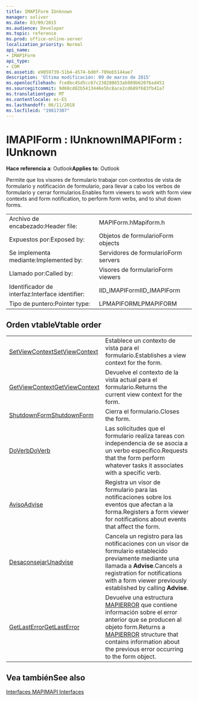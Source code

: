 ```yaml
---
title: IMAPIForm IUnknown
manager: soliver
ms.date: 03/09/2015
ms.audience: Developer
ms.topic: reference
ms.prod: office-online-server
localization_priority: Normal
api_name:
- IMAPIForm
api_type:
- COM
ms.assetid: e9059739-51b4-4574-bd0f-709eb5144ae7
description: 'Última modificación: 09 de marzo de 2015'
ms.openlocfilehash: fce8bc45d5cc87c238288653ab989b62076ad451
ms.sourcegitcommit: 9d60cd82b5413446e5bc8ace2cd689f683fb41a7
ms.translationtype: MT
ms.contentlocale: es-ES
ms.lasthandoff: 06/11/2018
ms.locfileid: "19817307"
---
```

# <a name="imapiform--iunknown"></a><span data-ttu-id="853fe-103">IMAPIForm : IUnknown</span><span class="sxs-lookup"><span data-stu-id="853fe-103">IMAPIForm : IUnknown</span></span>

  
  
<span data-ttu-id="853fe-104">**Hace referencia a**: Outlook</span><span class="sxs-lookup"><span data-stu-id="853fe-104">**Applies to**: Outlook</span></span> 
  
<span data-ttu-id="853fe-105">Permite que los visores de formulario trabajar con contextos de vista de formulario y notificación de formulario, para llevar a cabo los verbos de formulario y cerrar formularios.</span><span class="sxs-lookup"><span data-stu-id="853fe-105">Enables form viewers to work with form view contexts and form notification, to perform form verbs, and to shut down forms.</span></span>
  
|||
|:-----|:-----|
|<span data-ttu-id="853fe-106">Archivo de encabezado:</span><span class="sxs-lookup"><span data-stu-id="853fe-106">Header file:</span></span>  <br/> |<span data-ttu-id="853fe-107">MAPIForm.h</span><span class="sxs-lookup"><span data-stu-id="853fe-107">Mapiform.h</span></span>  <br/> |
|<span data-ttu-id="853fe-108">Expuestos por:</span><span class="sxs-lookup"><span data-stu-id="853fe-108">Exposed by:</span></span>  <br/> |<span data-ttu-id="853fe-109">Objetos de formulario</span><span class="sxs-lookup"><span data-stu-id="853fe-109">Form objects</span></span>  <br/> |
|<span data-ttu-id="853fe-110">Se implementa mediante:</span><span class="sxs-lookup"><span data-stu-id="853fe-110">Implemented by:</span></span>  <br/> |<span data-ttu-id="853fe-111">Servidores de formulario</span><span class="sxs-lookup"><span data-stu-id="853fe-111">Form servers</span></span>  <br/> |
|<span data-ttu-id="853fe-112">Llamado por:</span><span class="sxs-lookup"><span data-stu-id="853fe-112">Called by:</span></span>  <br/> |<span data-ttu-id="853fe-113">Visores de formulario</span><span class="sxs-lookup"><span data-stu-id="853fe-113">Form viewers</span></span>  <br/> |
|<span data-ttu-id="853fe-114">Identificador de interfaz:</span><span class="sxs-lookup"><span data-stu-id="853fe-114">Interface identifier:</span></span>  <br/> |<span data-ttu-id="853fe-115">IID_IMAPIForm</span><span class="sxs-lookup"><span data-stu-id="853fe-115">IID_IMAPIForm</span></span>  <br/> |
|<span data-ttu-id="853fe-116">Tipo de puntero:</span><span class="sxs-lookup"><span data-stu-id="853fe-116">Pointer type:</span></span>  <br/> |<span data-ttu-id="853fe-117">LPMAPIFORM</span><span class="sxs-lookup"><span data-stu-id="853fe-117">LPMAPIFORM</span></span>  <br/> |
   
## <a name="vtable-order"></a><span data-ttu-id="853fe-118">Orden vtable</span><span class="sxs-lookup"><span data-stu-id="853fe-118">Vtable order</span></span>

|||
|:-----|:-----|
|[<span data-ttu-id="853fe-119">SetViewContext</span><span class="sxs-lookup"><span data-stu-id="853fe-119">SetViewContext</span></span>](imapiform-setviewcontext.md) <br/> |<span data-ttu-id="853fe-120">Establece un contexto de vista para el formulario.</span><span class="sxs-lookup"><span data-stu-id="853fe-120">Establishes a view context for the form.</span></span>  <br/> |
|[<span data-ttu-id="853fe-121">GetViewContext</span><span class="sxs-lookup"><span data-stu-id="853fe-121">GetViewContext</span></span>](imapiform-getviewcontext.md) <br/> |<span data-ttu-id="853fe-122">Devuelve el contexto de la vista actual para el formulario.</span><span class="sxs-lookup"><span data-stu-id="853fe-122">Returns the current view context for the form.</span></span>  <br/> |
|[<span data-ttu-id="853fe-123">ShutdownForm</span><span class="sxs-lookup"><span data-stu-id="853fe-123">ShutdownForm</span></span>](imapiform-shutdownform.md) <br/> |<span data-ttu-id="853fe-124">Cierra el formulario.</span><span class="sxs-lookup"><span data-stu-id="853fe-124">Closes the form.</span></span>  <br/> |
|[<span data-ttu-id="853fe-125">DoVerb</span><span class="sxs-lookup"><span data-stu-id="853fe-125">DoVerb</span></span>](imapiform-doverb.md) <br/> |<span data-ttu-id="853fe-126">Las solicitudes que el formulario realiza tareas con independencia de se asocia a un verbo específico.</span><span class="sxs-lookup"><span data-stu-id="853fe-126">Requests that the form perform whatever tasks it associates with a specific verb.</span></span>  <br/> |
|[<span data-ttu-id="853fe-127">Aviso</span><span class="sxs-lookup"><span data-stu-id="853fe-127">Advise</span></span>](imapiform-advise.md) <br/> |<span data-ttu-id="853fe-128">Registra un visor de formulario para las notificaciones sobre los eventos que afectan a la forma.</span><span class="sxs-lookup"><span data-stu-id="853fe-128">Registers a form viewer for notifications about events that affect the form.</span></span>  <br/> |
|[<span data-ttu-id="853fe-129">Desaconsejar</span><span class="sxs-lookup"><span data-stu-id="853fe-129">Unadvise</span></span>](imapiform-unadvise.md) <br/> |<span data-ttu-id="853fe-130">Cancela un registro para las notificaciones con un visor de formulario establecido previamente mediante una llamada a **Advise**.</span><span class="sxs-lookup"><span data-stu-id="853fe-130">Cancels a registration for notifications with a form viewer previously established by calling **Advise**.</span></span>  <br/> |
|[<span data-ttu-id="853fe-131">GetLastError</span><span class="sxs-lookup"><span data-stu-id="853fe-131">GetLastError</span></span>](imapiform-getlasterror.md) <br/> |<span data-ttu-id="853fe-132">Devuelve una estructura [MAPIERROR](mapierror.md) que contiene información sobre el error anterior que se producen al objeto form.</span><span class="sxs-lookup"><span data-stu-id="853fe-132">Returns a [MAPIERROR](mapierror.md) structure that contains information about the previous error occurring to the form object.</span></span>  <br/> |
   
## <a name="see-also"></a><span data-ttu-id="853fe-133">Vea también</span><span class="sxs-lookup"><span data-stu-id="853fe-133">See also</span></span>



[<span data-ttu-id="853fe-134">Interfaces MAPI</span><span class="sxs-lookup"><span data-stu-id="853fe-134">MAPI Interfaces</span></span>](mapi-interfaces.md)

